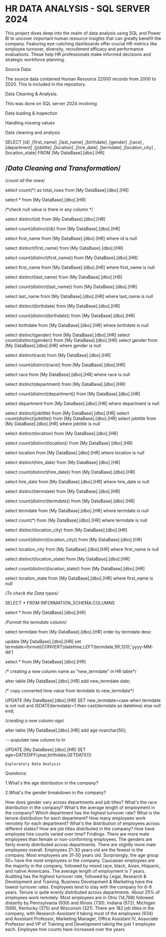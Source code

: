 # HR DATA ANALYSIS - SQL SERVER 2024

This project dives deep into the realm of data analysis using SQL and Power BI to uncover important human resource insights that can greatly benefit the company. Featuring eye-catching dashboards offer crucial HR metrics like employee turnover, diversity, recruitment efficacy and performance evaluations. These help HR professionals make informed decisions and strategic workforce planning.

Source Data:

The source data contained Human Resource 22000 records from 2000 to 2020. This is included in the repository.

Data Cleaning & Analysis:

This was done on SQL server 2024 involving

Data loading & inspection

Handling missing values

Data cleaning and analysis

SELECT  [id]
      ,[first_name]
      ,[last_name]
      ,[birthdate]
      ,[gender]
      ,[race]
      ,[department]
      ,[jobtitle]
      ,[location]
      ,[hire_date]
      ,[termdate]
      ,[location_city]
      ,[location_state]
  FROM [My DataBase].[dbo].[HR]


  /*Data Cleaning and Transformation*/
---------------------------------------------------------------------------------------------------------
/*count all the rows*/

  select count(*) as total_rows from [My DataBase].[dbo].[HR]

select * from [My DataBase].[dbo].[HR]

/*check null value is there in any column */

select distinct(id) from [My DataBase].[dbo].[HR]

select count(distinct(id)) from [My DataBase].[dbo].[HR]

select first_name from [My DataBase].[dbo].[HR] where id is null

select distinct(first_name) from [My DataBase].[dbo].[HR]

select count(distinct(first_name)) from [My DataBase].[dbo].[HR]

select first_name from [My DataBase].[dbo].[HR] where first_name is null


select distinct(last_name) from [My DataBase].[dbo].[HR]

select count(distinct(last_name)) from [My DataBase].[dbo].[HR]

select last_name from [My DataBase].[dbo].[HR] where last_name is null


select distinct(birthdate) from [My DataBase].[dbo].[HR]

select count(distinct(birthdate)) from [My DataBase].[dbo].[HR]

select birthdate from [My DataBase].[dbo].[HR] where birthdate is null


select distinct(gender) from [My DataBase].[dbo].[HR]
select count(distinct(gender)) from [My DataBase].[dbo].[HR]
select gender from [My DataBase].[dbo].[HR] where gender is null

select distinct(race) from [My DataBase].[dbo].[HR]

select count(distinct(race)) from [My DataBase].[dbo].[HR]

select race from [My DataBase].[dbo].[HR] where race is null


select distinct(department) from [My DataBase].[dbo].[HR]

select count(distinct(department)) from [My DataBase].[dbo].[HR]

select department from [My DataBase].[dbo].[HR] where department is null


select distinct(jobtitle) from [My DataBase].[dbo].[HR]
select count(distinct(jobtitle)) from [My DataBase].[dbo].[HR]
select jobtitle from [My DataBase].[dbo].[HR] where jobtitle is null

select distinct(location) from [My DataBase].[dbo].[HR]

select count(distinct(location)) from [My DataBase].[dbo].[HR]

select location from [My DataBase].[dbo].[HR] where location is null


select distinct(hire_date) from [My DataBase].[dbo].[HR]

select count(distinct(hire_date)) from [My DataBase].[dbo].[HR]

select hire_date from [My DataBase].[dbo].[HR] where hire_date is null


select distinct(termdate) from [My DataBase].[dbo].[HR]

select count(distinct(termdate)) from [My DataBase].[dbo].[HR]

select termdate from [My DataBase].[dbo].[HR] where termdate is null

select count(*) from [My DataBase].[dbo].[HR] where termdate is null


select distinct(location_city) from [My DataBase].[dbo].[HR]

select count(distinct(location_city)) from [My DataBase].[dbo].[HR]

select location_city from [My DataBase].[dbo].[HR] where first_name is null


select distinct(location_state) from [My DataBase].[dbo].[HR]

select count(distinct(location_state)) from [My DataBase].[dbo].[HR]

select location_state from [My DataBase].[dbo].[HR] where first_name is null


/*To check the Data types*/

SELECT * FROM INFORMATION_SCHEMA.COLUMNS

select * from [My DataBase].[dbo].[HR]

/*Format the termdate column*/

select termdate from [My DataBase].[dbo].[HR] order by termdate desc

update [My DataBase].[dbo].[HR] set termdate=format(CONVERT(datetime,LEFT(termdate,19),120),'yyyy-MM-dd')

select * from [My DataBase].[dbo].[HR]

/* creating a new column name as "new_termdate" in HR table*/

alter table [My DataBase].[dbo].[HR] add new_termdate date;

/* copy converted time value from termdate to new_termdate*/

UPDATE [My DataBase].[dbo].[HR] SET
    new_termdate=case when termdate is not null and ISDATE(termdate)=1 then cast(termdate as datetime) else null end;

/*creating a new column age*/

alter table [My DataBase].[dbo].[HR] add age nvarchar(50);

---populate new column to hr

UPDATE [My DataBase].[dbo].[HR] SET
    age=DATEDIFF(year,birthdate,GETDATE())

    Exploratory Data Analysis
    
Questions:

1.What's the age distribution in the company?

2.What's the gender breakdown in the company?

How does gender vary across departments and job titles?
What's the race distribution in the company?
What's the average length of employment in the company?
Which department has the highest turnover rate?
What is the tenure distribution for each department?
How many employees work remotely for each department?
What's the distribution of employees across different states?
How are job titles distributed in the company?
How have employee hire counts varied over time?
Findings:
There are more male employees than female or non-conforming employees.
The genders are fairly evenly distributed across departments. There are slightly more male employees overall.
Employees 21-30 years old are the fewest in the company. Most employees are 31-50 years old. Surprisingly, the age group 50+ have the most employees in the company.
Caucasian employees are the majority in the company, followed by mixed race, black, Asian, Hispanic, and native Americans.
The average length of employment is 7 years.
Auditing has the highest turnover rate, followed by Legal, Research & Development and Training. Business Development & Marketing have the lowest turnover rates.
Employees tend to stay with the company for 6-8 years. Tenure is quite evenly distributed across departments.
About 25% of employees work remotely.
Most employees are in Ohio (14,788) followed distantly by Pennsylvania (930) and Illinois (730), Indiana (572), Michigan (569), Kentucky (375) and Wisconsin (321).
There are 182 job titles in the company, with Research Assistant II taking most of the employees (634) and Assistant Professor, Marketing Manager, Office Assistant IV, Associate Professor and VP of Training and Development taking the just 1 employee each.
Employee hire counts have increased over the years

